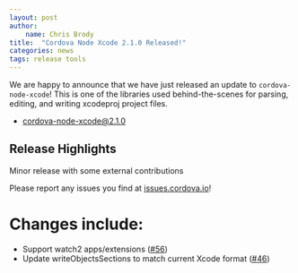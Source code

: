 ```yaml
---
layout: post
author:
    name: Chris Brody
title:  "Cordova Node Xcode 2.1.0 Released!"
categories: news
tags: release tools
---
```


We are happy to announce that we have just released an update to `cordova-node-xcode`! This is one of the libraries used behind-the-scenes for parsing, editing, and writing xcodeproj project files.

* [cordova-node-xcode@2.1.0](https://www.npmjs.com/package/xcode)

## Release Highlights

Minor release with some external contributions

Please report any issues you find at [issues.cordova.io](http://issues.cordova.io/)!

<!--more-->
# Changes include:

* Support watch2 apps/extensions ([#56](https://github.com/apache/cordova-node-xcode/pull/56))
* Update writeObjectsSections to match current Xcode format ([#46](https://github.com/apache/cordova-node-xcode/pull/46))
